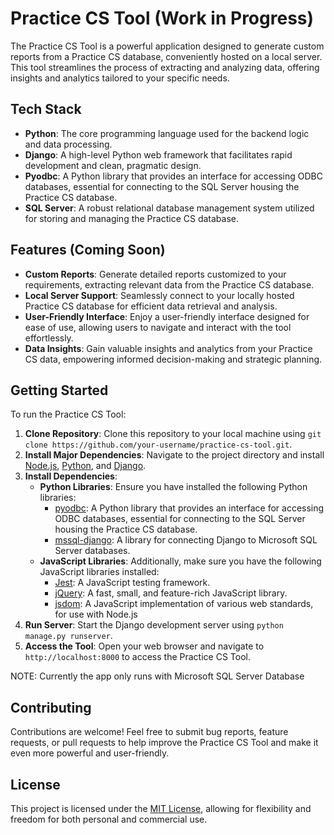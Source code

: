 # Practice CS Tool (Work in Progress)

The Practice CS Tool is a powerful application designed to generate custom reports from a Practice CS database, conveniently hosted on a local server. This tool streamlines the process of extracting and analyzing data, offering insights and analytics tailored to your specific needs.

## Tech Stack

- **Python**: The core programming language used for the backend logic and data processing.
- **Django**: A high-level Python web framework that facilitates rapid development and clean, pragmatic design.
- **Pyodbc**: A Python library that provides an interface for accessing ODBC databases, essential for connecting to the SQL Server housing the Practice CS database.
- **SQL Server**: A robust relational database management system utilized for storing and managing the Practice CS database.

## Features (Coming Soon)

- **Custom Reports**: Generate detailed reports customized to your requirements, extracting relevant data from the Practice CS database.
- **Local Server Support**: Seamlessly connect to your locally hosted Practice CS database for efficient data retrieval and analysis.
- **User-Friendly Interface**: Enjoy a user-friendly interface designed for ease of use, allowing users to navigate and interact with the tool effortlessly.
- **Data Insights**: Gain valuable insights and analytics from your Practice CS data, empowering informed decision-making and strategic planning.

## Getting Started

To run the Practice CS Tool:

1. **Clone Repository**: Clone this repository to your local machine using `git clone https://github.com/your-username/practice-cs-tool.git`.
2. **Install Major Dependencies**: Navigate to the project directory and install [Node.js](https://nodejs.org/en/download/), [Python](https://www.python.org/downloads/), and [Django](https://www.djangoproject.com/).
3. **Install Dependencies**:
   - **Python Libraries**: Ensure you have installed the following Python libraries:
     - [pyodbc](https://pypi.org/project/pyodbc/): A Python library that provides an interface for accessing ODBC databases, essential for connecting to the SQL Server housing the Practice CS database.
     - [mssql-django](https://github.com/microsoft/mssql-django): A library for connecting Django to Microsoft SQL Server databases.
   - **JavaScript Libraries**: Additionally, make sure you have the following JavaScript libraries installed:
     - [Jest](https://jestjs.io/): A JavaScript testing framework.
     - [jQuery](https://jquery.com/): A fast, small, and feature-rich JavaScript library.
     - [jsdom](https://github.com/jsdom/jsdom): A JavaScript implementation of various web standards, for use with Node.js
4. **Run Server**: Start the Django development server using `python manage.py runserver`.
5. **Access the Tool**: Open your web browser and navigate to `http://localhost:8000` to access the Practice CS Tool.

NOTE: Currently the app only runs with Microsoft SQL Server Database

## Contributing

Contributions are welcome! Feel free to submit bug reports, feature requests, or pull requests to help improve the Practice CS Tool and make it even more powerful and user-friendly.

## License

This project is licensed under the [MIT License](LICENSE), allowing for flexibility and freedom for both personal and commercial use.
